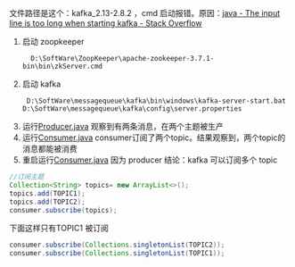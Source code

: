 文件路径是这个：kafka_2.13-2.8.2 ，cmd 启动报错。原因：[java - The input line is too long when starting kafka - Stack Overflow](https://stackoverflow.com/questions/48834927/the-input-line-is-too-long-when-starting-kafka)
1. 启动 zoopkeeper
    ```shell
      D:\SoftWare\ZoopKeeper\apache-zookeeper-3.7.1-bin\bin\zkServer.cmd
    ```
2. 启动 kafka
    ```shell
     D:\SoftWare\messagequeue\kafka\bin\windows\kafka-server-start.bat D:\SoftWare\messagequeue\kafka\config\server.properties
    ```
3. 运行[Producer.java](Producer.java)
   观察到有两条消息，在两个主题被生产
4. 运行[Consumer.java](Consumer.java)
   consumer订阅了两个topic。结果观察到，两个topic的消息都能被消费
5. 重启运行[Consumer.java](Consumer.java)
   因为 producer
结论：kafka 可以订阅多个 topic
```java
//订阅主题
Collection<String> topics= new ArrayList<>();
topics.add(TOPIC1);
topics.add(TOPIC2);
consumer.subscribe(topics);
```

下面这样只有TOPIC1 被订阅
```java
consumer.subscribe(Collections.singletonList(TOPIC2));
consumer.subscribe(Collections.singletonList(TOPIC1));
```